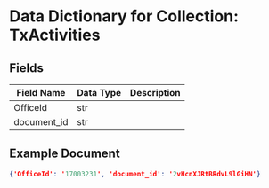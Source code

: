 # Data Dictionary for Collection: TxActivities
## Fields
| Field Name | Data Type | Description |
|------------|-----------|-------------|
| OfficeId | str | |
| document_id | str | |

## Example Document
```json
{'OfficeId': '17003231', 'document_id': '2vHcnXJRtBRdvL9lGiHN'}
```
